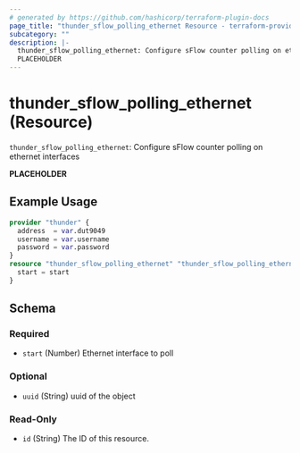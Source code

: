 ```yaml
---
# generated by https://github.com/hashicorp/terraform-plugin-docs
page_title: "thunder_sflow_polling_ethernet Resource - terraform-provider-thunder"
subcategory: ""
description: |-
  thunder_sflow_polling_ethernet: Configure sFlow counter polling on ethernet interfaces
  PLACEHOLDER
---
```


# thunder_sflow_polling_ethernet (Resource)

`thunder_sflow_polling_ethernet`: Configure sFlow counter polling on ethernet interfaces

__PLACEHOLDER__

## Example Usage

```terraform
provider "thunder" {
  address  = var.dut9049
  username = var.username
  password = var.password
}
resource "thunder_sflow_polling_ethernet" "thunder_sflow_polling_ethernet" {
  start = start
}
```

<!-- schema generated by tfplugindocs -->
## Schema

### Required

- `start` (Number) Ethernet interface to poll

### Optional

- `uuid` (String) uuid of the object

### Read-Only

- `id` (String) The ID of this resource.


